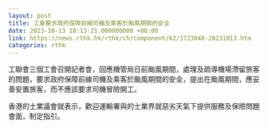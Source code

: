 ```yaml
---
layout: post
title: 工會要求政府保障前線司機及乘客於颱風期間的安全
date: 2023-10-13 18:13:21.000000000 +08:00
link: https://news.rthk.hk/rthk/ch/component/k2/1723048-20231013.htm
categories: rthk
---
```


工聯會三個工會召開記者會，回應機管局日前颱風期間，處理及疏導機場滯留旅客的問題，要求政府保障前線司機及乘客於颱風期間的安全，提出在颱風期間，應妥善安置旅客，而不應該要求司機冒險開工。

香港的士業議會就表示，歡迎運輸署與的士業界就惡劣天氣下提供服務及保險問題會面，制定指引。
